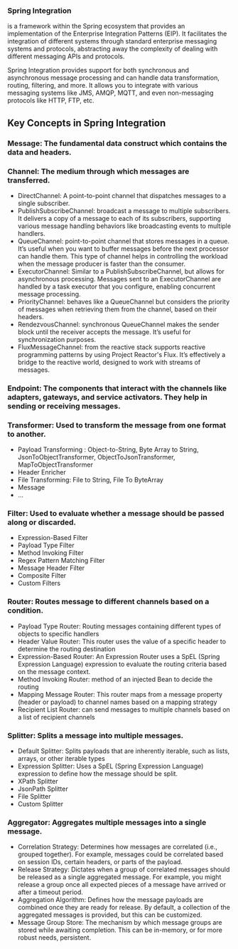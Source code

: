 ### Spring Integration 
is a framework within the Spring ecosystem that provides an implementation of the Enterprise Integration Patterns (EIP). It facilitates the integration of different systems through standard enterprise messaging systems and protocols, abstracting away the complexity of dealing with different messaging APIs and protocols.

Spring Integration provides support for both synchronous and asynchronous message processing and can handle data transformation, routing, filtering, and more. It allows you to integrate with various messaging systems like JMS, AMQP, MQTT, and even non-messaging protocols like HTTP, FTP, etc.

## Key Concepts in Spring Integration
### Message: The fundamental data construct which contains the data and headers.
### Channel: The medium through which messages are transferred.
+ DirectChannel: A point-to-point channel that dispatches messages to a single subscriber.
+ PublishSubscribeChannel: broadcast a message to multiple subscribers. It delivers a copy of a message to each of its subscribers, supporting various message handling behaviors like broadcasting events to multiple handlers.
+ QueueChannel: point-to-point channel that stores messages in a queue. It’s useful when you want to buffer messages before the next processor can handle them. This type of channel helps in controlling the workload when the message producer is faster than the consumer.
+ ExecutorChannel: Similar to a PublishSubscribeChannel, but allows for asynchronous processing. Messages sent to an ExecutorChannel are handled by a task executor that you configure, enabling concurrent message processing.
+ PriorityChannel: behaves like a QueueChannel but considers the priority of messages when retrieving them from the channel, based on their headers.
+ RendezvousChannel: synchronous QueueChannel makes the sender block until the receiver accepts the message. It’s useful for synchronization purposes.
+ FluxMessageChannel: from the reactive stack supports reactive programming patterns by using Project Reactor's Flux. It’s effectively a bridge to the reactive world, designed to work with streams of messages.
### Endpoint: The components that interact with the channels like adapters, gateways, and service activators. They help in sending or receiving messages.
### Transformer: Used to transform the message from one format to another.
+ Payload Transforming : Object-to-String, Byte Array to String, JsonToObjectTransformer, ObjectToJsonTransformer, MapToObjectTransformer
+ Header Enricher
+ File Transforming: File to String, File To ByteArray
+ Message
+ ...
### Filter: Used to evaluate whether a message should be passed along or discarded.
+ Expression-Based Filter
+ Payload Type Filter
+ Method Invoking Filter
+ Regex Pattern Matching Filter
+ Message Header Filter
+ Composite Filter
+ Custom Filters
### Router: Routes message to different channels based on a condition.
+ Payload Type Router: Routing messages containing different types of objects to specific handlers
+ Header Value Router: This router uses the value of a specific header to determine the routing destination
+ Expression-Based Router: An Expression Router uses a SpEL (Spring Expression Language) expression to evaluate the routing criteria based on the message context.
+ Method Invoking Router: method of an injected Bean to decide the routing
+ Mapping Message Router: This router maps from a message property (header or payload) to channel names based on a mapping strategy
+ Recipient List Router: can send messages to multiple channels based on a list of recipient channels
### Splitter: Splits a message into multiple messages.
+ Default Splitter: Splits payloads that are inherently iterable, such as lists, arrays, or other iterable types
+ Expression Splitter: Uses a SpEL (Spring Expression Language) expression to define how the message should be split.
+ XPath Splitter
+ JsonPath Splitter
+ File Splitter
+ Custom Splitter
### Aggregator: Aggregates multiple messages into a single message.
+ Correlation Strategy: Determines how messages are correlated (i.e., grouped together). For example, messages could be correlated based on session IDs, certain headers, or parts of the payload.
+ Release Strategy: Dictates when a group of correlated messages should be released as a single aggregated message. For example, you might release a group once all expected pieces of a message have arrived or after a timeout period.
+ Aggregation Algorithm: Defines how the message payloads are combined once they are ready for release. By default, a collection of the aggregated messages is provided, but this can be customized.
+ Message Group Store: The mechanism by which message groups are stored while awaiting completion. This can be in-memory, or for more robust needs, persistent.